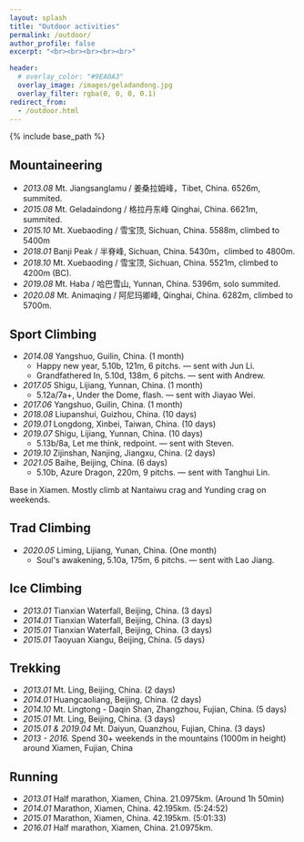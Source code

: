 ```yaml
---
layout: splash
title: "Outdoor activities"
permalink: /outdoor/
author_profile: false
excerpt: "<br><br><br><br><br>"

header:
  # overlay_color: "#9EA0A3"
  overlay_image: /images/geladandong.jpg
  overlay_filter: rgba(0, 0, 0, 0.1)
redirect_from:
  - /outdoor.html
---
```


{% include base_path %}

## Mountaineering
* *2013.08*  Mt. Jiangsanglamu / 姜桑拉姆峰，Tibet, China. 6526m, summited.
* *2015.08*  Mt. Geladaindong / 格拉丹东峰 Qinghai, China. 6621m, summited.
* *2015.10*  Mt. Xuebaoding / 雪宝顶, Sichuan, China. 5588m, climbed to 5400m
* *2018.01*  Banji Peak / 半脊峰, Sichuan, China. 5430m，climbed to 4800m.
* *2018.10*  Mt. Xuebaoding / 雪宝顶, Sichuan, China. 5521m, climbed to 4200m (BC).
* *2019.08*  Mt. Haba / 哈巴雪山, Yunnan, China. 5396m, solo summited.
* *2020.08*  Mt. Animaqing / 阿尼玛卿峰, Qinghai, China. 6282m, climbed to 5700m.

## Sport Climbing 
<!-- * 2014.07 5.11d / 7a -->
<!-- * 2017.05 5.12d / 7c -->
* *2014.08* Yangshuo, Guilin, China. (1 month)
  * Happy new year, 5.10b, 121m, 6 pitchs. — sent with Jun Li. 
  * Grandfathered In, 5.10d, 138m, 6 pitchs. — sent with Andrew. 
* *2017.05* Shigu, Lijiang, Yunnan, China. (1 month)
  * 5.12a/7a+, Under the Dome, flash.  — sent with Jiayao Wei.
* *2017.06* Yangshuo, Guilin, China. (1 month)
* *2018.08* Liupanshui, Guizhou, China. (10 days)
* *2019.01* Longdong, Xinbei, Taiwan, China. (10 days)
* *2019.07* Shigu, Lijiang, Yunnan, China. (10 days)
  * 5.13b/8a, Let me think, redpoint.  — sent with Steven.
* *2019.10* Zijinshan, Nanjing, Jiangxu, China. (2 days)
* *2021.05* Baihe, Beijing, China. (6 days)
  * 5.10b, Azure Dragon, 220m, 9 pitchs. — sent with Tanghui Lin.

Base in Xiamen. Mostly climb at Nantaiwu crag and Yunding crag on weekends.

## Trad Climbing
* *2020.05* Liming, Lijiang, Yunan, China. (One month)
  * Soul's awakening, 5.10a, 175m, 6 pitchs.  — sent with Lao Jiang.

## Ice Climbing 
* *2013.01* Tianxian Waterfall, Beijing, China. (3 days) 
* *2014.01* Tianxian Waterfall, Beijing, China. (3 days)
* *2015.01* Tianxian Waterfall, Beijing, China. (3 days)
* *2015.01* Taoyuan Xiangu, Beijing, China. (5 days)

## Trekking 
* *2013.01* Mt. Ling, Beijing, China. (2 days)
* *2014.01* Huangcaoliang, Beijing, China. (2 days)
* *2014.10* Mt. Lingtong - Daqin Shan, Zhangzhou, Fujian, China. (5 days)
* *2015.01* Mt. Ling, Beijing, China. (3 days)
* *2015.01 & 2019.04* Mt. Daiyun, Quanzhou, Fujian, China. (3 days)
* *2013 - 2016.* Spend 30+ weekends in the mountains (1000m in height) around Xiamen, Fujian, China

## Running
* *2013.01* Half marathon, Xiamen, China. 21.0975km. (Around 1h 50min)
* *2014.01* Marathon, Xiamen, China. 42.195km. (5:24:52)
* *2015.01* Marathon, Xiamen, China. 42.195km. (5:01:33)
* *2016.01* Half marathon, Xiamen, China. 21.0975km.

<!-- Education
======
* B.S. in GitHub, GitHub University, 2012
* M.S. in Jekyll, GitHub University, 2014
* Ph.D in Version Control Theory, GitHub University, 2018 (expected)

Work experience
======
* Summer 2015: Research Assistant
  * Github University
  * Duties included: Tagging issues
  * Supervisor: Professor Git

* Fall 2015: Research Assistant
  * Github University
  * Duties included: Merging pull requests
  * Supervisor: Professor Hub
  
Skills
======
* Skill 1
* Skill 2
  * Sub-skill 2.1
  * Sub-skill 2.2
  * Sub-skill 2.3
* Skill 3

Publications
======
  <ul>{% for post in site.publications %}
    {% include archive-single-cv.html %}
  {% endfor %}</ul>
  
Talks
======
  <ul>{% for post in site.talks %}
    {% include archive-single-talk-cv.html %}
  {% endfor %}</ul>
  
Teaching
======
  <ul>{% for post in site.teaching %}
    {% include archive-single-cv.html %}
  {% endfor %}</ul>
  
Service and leadership
======
* Currently signed in to 43 different slack teams -->
